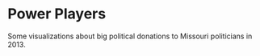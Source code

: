Power Players
======================
Some visualizations about big political donations to Missouri politicians in 2013.
